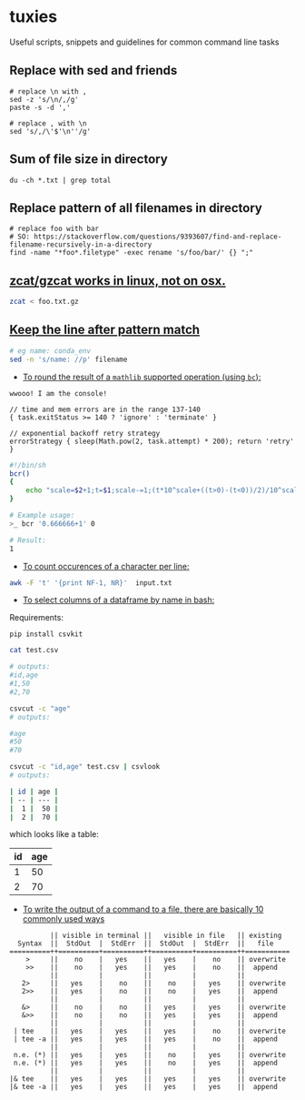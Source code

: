 # tuxies

Useful scripts, snippets and guidelines for common command line tasks

## Replace with sed and friends

```
# replace \n with ,
sed -z 's/\n/,/g'
paste -s -d ',' 

# replace , with \n
sed 's/,/\'$'\n''/g' 
```

## Sum of file size in directory

```
du -ch *.txt | grep total
```

## Replace pattern of all filenames in directory

```
# replace foo with bar
# SO: https://stackoverflow.com/questions/9393607/find-and-replace-filename-recursively-in-a-directory
find -name "*foo*.filetype" -exec rename 's/foo/bar/' {} ";"
```

## [zcat/gzcat works in linux, not on osx.](https://serverfault.com/questions/570024/zcat-gzcat-works-in-linux-not-on-osx-general-linux-osx-compatibility)

```bash
zcat < foo.txt.gz 
```

## [Keep the line after pattern match](https://stackoverflow.com/questions/5346896/print-everything-on-line-after-match)

```bash
# eg name: conda_env
sed -n 's/name: //p' filename
```

- [To round the result of a `mathlib` supported operation (using `bc`):](https://askubuntu.com/questions/179898/how-to-round-decimals-using-bc-in-bash)

```console
wwooo! I am the console!
```

```nextflow
// time and mem errors are in the range 137-140
{ task.exitStatus >= 140 ? 'ignore' : 'terminate' }

// exponential backoff retry strategy 
errorStrategy { sleep(Math.pow(2, task.attempt) * 200); return 'retry' }
```

```bash
#!/bin/sh
bcr()
{
    echo "scale=$2+1;t=$1;scale-=1;(t*10^scale+((t>0)-(t<0))/2)/10^scale" | bc -l
}

# Example usage:
>_ bcr '0.666666+1' 0

# Result:
1
```

- [To count occurences of a character per line:](https://stackoverflow.com/questions/8629410/count-occurrences-of-character-per-line-field-on-unix)

```bash
awk -F 't' '{print NF-1, NR}'  input.txt
```


- [To select columns of a dataframe by name in bash:](https://unix.stackexchange.com/questions/25138/how-to-print-certain-columns-by-name)

Requirements:

```
pip install csvkit
```

```bash
cat test.csv

# outputs:
#id,age
#1,50
#2,70
```

```bash
csvcut -c "age"
# outputs:

#age
#50
#70
```
```bash
csvcut -c "id,age" test.csv | csvlook
# outputs:

| id | age |
| -- | --- |
|  1 |  50 |
|  2 |  70 |
```

which looks like a table:

| id | age |
| -- | --- |
|  1 |  50 |
|  2 |  70 |


- [To write the output of a command to a file, there are basically 10 commonly used ways](https://askubuntu.com/questions/420981/how-do-i-save-terminal-output-to-a-file)

```
          || visible in terminal ||   visible in file   || existing
  Syntax  ||  StdOut  |  StdErr  ||  StdOut  |  StdErr  ||   file   
==========++==========+==========++==========+==========++===========
    >     ||    no    |   yes    ||   yes    |    no    || overwrite
    >>    ||    no    |   yes    ||   yes    |    no    ||  append
          ||          |          ||          |          ||
   2>     ||   yes    |    no    ||    no    |   yes    || overwrite
   2>>    ||   yes    |    no    ||    no    |   yes    ||  append
          ||          |          ||          |          ||
   &>     ||    no    |    no    ||   yes    |   yes    || overwrite
   &>>    ||    no    |    no    ||   yes    |   yes    ||  append
          ||          |          ||          |          ||
 | tee    ||   yes    |   yes    ||   yes    |    no    || overwrite
 | tee -a ||   yes    |   yes    ||   yes    |    no    ||  append
          ||          |          ||          |          ||
 n.e. (*) ||   yes    |   yes    ||    no    |   yes    || overwrite
 n.e. (*) ||   yes    |   yes    ||    no    |   yes    ||  append
          ||          |          ||          |          ||
|& tee    ||   yes    |   yes    ||   yes    |   yes    || overwrite
|& tee -a ||   yes    |   yes    ||   yes    |   yes    ||  append

```

